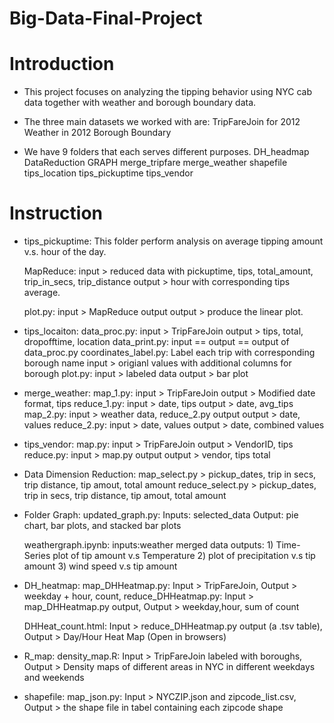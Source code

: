 # Big-Data-Final-Project

# Introduction

- This project focuses on analyzing the tipping behavior using NYC cab data together 
  with weather and borough boundary data.

- The three main datasets we worked with are:
  TripFareJoin for 2012
  Weather in 2012
  Borough Boundary 


- We have 9 folders that each serves different purposes.
  DH_headmap
  DataReduction
  GRAPH
  merge_tripfare
  merge_weather
  shapefile
  tips_location
  tips_pickuptime
  tips_vendor



# Instruction

- tips_pickuptime:
  This folder perform analysis on average tipping amount v.s. hour of the day.
  
  MapReduce: input > reduced data with pickuptime, tips, total_amount, trip_in_secs, trip_distance
             output >  hour with corresponding tips average. 

  plot.py: input > MapReduce output
           output > produce the linear plot.

- tips_locaiton:
  data_proc.py: input > TripFareJoin 
                output > tips, total, dropofftime, location
  data_print.py: input == output == output of data_proc.py
  coordinates_label.py: Label each trip with corresponding borough name
                input > origianl values with additional columns for borough
  plot.py: input > labeled data
           output > bar plot


- merge_weather:
  map_1.py: input > TripFareJoin
            output > Modified date format, tips
  reduce_1.py: input > date, tips
               output > date, avg_tips
  map_2.py: input > weather data, reduce_2.py output
            output > date, values
  reduce_2.py: input > date, values
               output > date, combined values


- tips_vendor:
  map.py: input >  TripFareJoin
          output >  VendorID, tips
  reduce.py: input > map.py output
             output > vendor, tips total

- Data Dimension Reduction:
  map_select.py > pickup_dates, trip in secs, trip distance, tip amout, total amount
  reduce_select.py > pickup_dates, trip in secs, trip distance, tip amout, total amount

- Folder Graph:
  updated_graph.py:
  Inputs: selected_data
  Output: pie chart, bar plots, and stacked bar plots

  weathergraph.ipynb:
  inputs:weather merged data
  outputs: 1) Time-Series plot of tip amount v.s Temperature 2) plot of precipitation v.s tip amount 3) wind speed v.s tip amount
 
- DH_heatmap:
  map_DHHeatmap.py:
  Input > TripFareJoin,
  Output > weekday + hour, count,
  reduce_DHHeatmap.py:
  Input > map_DHHeatmap.py output,
  Output > weekday,hour, sum of count

  DHHeat_count.html:
  Input > reduce_DHHeatmap.py output (a .tsv table),
  Output > Day/Hour Heat Map (Open in browsers)

- R_map:
  density_map.R:
  Input > TripFareJoin labeled with boroughs,
  Output > Density maps of different areas in NYC in different weekdays and weekends

- shapefile:
  map_json.py:
  Input > NYCZIP.json and zipcode_list.csv,
  Output > the shape file in tabel containing each zipcode shape
